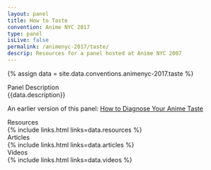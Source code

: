 ```yaml
---
layout: panel
title: How to Taste
convention: Anime NYC 2017
type: panel
isLive: false
permalink: /animenyc-2017/taste/
descrip: Resources for a panel hosted at Anime NYC 2007
---
```


{% assign data = site.data.conventions.animenyc-2017.taste %}

<div class="manga-header">Panel Description</div>
<div class="panel-description">{{data.description}}</div>

An earlier version of this panel: <a href="/acen-2017/diagnosing-taste/">How to Diagnose Your Anime Taste</a>

<div class="manga-header">Resources</div>
{% include links.html links=data.resources %}

<div class="manga-header"> Articles </div>
{% include links.html links=data.articles %}

<div class="manga-header"> Videos </div>
{% include links.html links=data.videos %}
